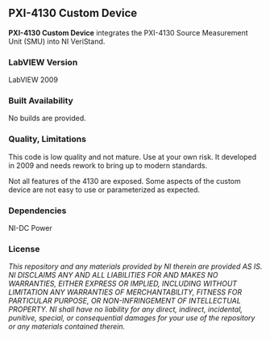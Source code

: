 ## PXI-4130 Custom Device ##

**PXI-4130 Custom Device** integrates the PXI-4130 Source Measurement Unit (SMU) into NI VeriStand.

### LabVIEW Version ###

LabVIEW 2009

### Built Availability ###

No builds are provided.

### Quality, Limitations ###

This code is low quality and not mature. Use at your own risk. It developed in 2009 and needs rework to bring up to modern standards.

Not all features of the 4130 are exposed. Some aspects of the custom device are not easy to use or parameterized as expected. 

### Dependencies ###

NI-DC Power

### License ###

*This repository and any materials provided by NI therein are provided AS IS. NI DISCLAIMS ANY AND ALL LIABILITIES FOR AND MAKES NO WARRANTIES, EITHER EXPRESS OR IMPLIED, INCLUDING WITHOUT LIMITATION ANY WARRANTIES OF MERCHANTABILITY, FITNESS FOR  PARTICULAR PURPOSE, OR NON-INFRINGEMENT OF INTELLECTUAL PROPERTY. NI shall have no liability for any direct, indirect, incidental, punitive, special, or consequential damages for your use of the repository or any materials contained therein.*